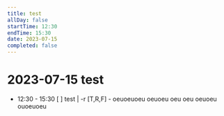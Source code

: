 ```yaml
---
title: test
allDay: false
startTime: 12:30
endTime: 15:30
date: 2023-07-15
completed: false
---
```


# 2023-07-15 test
- 12:30 - 15:30 [ ] test | -r [T,R,F] -
oeuoeuoeu
oeuoeu
oeu
oeu
oeuoeu
ouoeuoeu
